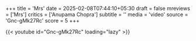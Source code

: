 +++
title = 'Mrs'
date = 2025-02-08T07:44:10+05:30
draft = false
mreviews = ['Mrs']
critics = ['Anupama Chopra']
subtitle = ''
media = 'video'
source = 'Gnc-gMk27Rc'
score = 5
+++

{{< youtube id="Gnc-gMk27Rc" loading="lazy" >}}
